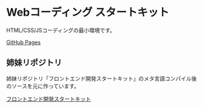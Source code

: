 # Webコーディング スタートキット

HTML/CSS/JSコーディングの最小環境です。

[GitHub Pages](https://ryo-i.github.io/web-coding-getting-sterted/)

## 姉妹リポジトリ

姉妹リポジトリ「フロントエンド開発スタートキット」のメタ言語コンパイル後のソースを元に作っています。

[フロントエンド開発スタートキット](https://github.com/ryo-i/front-end-getting-sterted)
